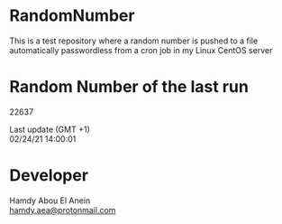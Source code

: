 # RandomNumber    
This is a test repository where a random number is pushed to a file automatically passwordless from a cron job in my Linux CentOS server    
# Random Number of the last run   
22637
      
Last update (GMT +1)    
02/24/21 14:00:01
# Developer    
Hamdy Abou El Anein   
hamdy.aea@protonmail.com
